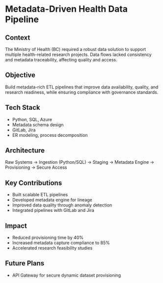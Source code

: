 # Metadata-Driven Health Data Pipeline

## Context
The Ministry of Health (BC) required a robust data solution to support multiple health-related research projects. Data flows lacked consistency and metadata traceability, affecting quality and access.

## Objective
Build metadata-rich ETL pipelines that improve data availability, quality, and research readiness, while ensuring compliance with governance standards.

## Tech Stack
- Python, SQL, Azure
- Metadata schema design
- GitLab, Jira
- ER modeling, process decomposition

## Architecture
Raw Systems → Ingestion (Python/SQL) → Staging → Metadata Engine → Provisioning → Secure Access

## Key Contributions
- Built scalable ETL pipelines
- Developed metadata engine for lineage
- Improved data quality through anomaly detection
- Integrated pipelines with GitLab and Jira

## Impact
- Reduced provisioning time by 40%
- Increased metadata capture compliance to 85%
- Accelerated research feasibility studies

## Future Plans
- API Gateway for secure dynamic dataset provisioning
